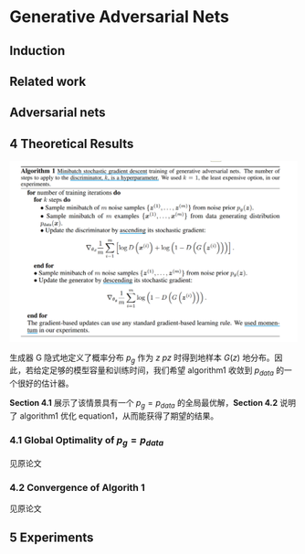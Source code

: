 # Generative Adversarial Nets

## Induction



## Related work



## Adversarial nets




## 4 Theoretical Results

![gan_algorithm](./pictures/gan_algorithm.png)

生成器 G 隐式地定义了概率分布 $p_g$ 作为 $z ~ pz$ 时得到地样本 $G(z)$ 地分布。因此，若给定足够的模型容量和训练时间，我们希望 algorithm1 收敛到 $p_{data}$ 的一个很好的估计器。

**Section 4.1** 展示了该情景具有一个 $p_g = p_{data}$ 的全局最优解，**Section 4.2** 说明了 algorithm1 优化 equation1，从而能获得了期望的结果。

### 4.1 Global Optimality of $p_g = p_{data}$

见原论文

### 4.2 Convergence of Algorith 1

见原论文


## 5 Experiments







